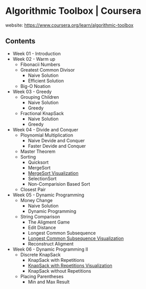 # Algorithmic Toolbox | Coursera
website: https://www.coursera.org/learn/algorithmic-toolbox
## Contents
* Week 01 - Introduction
* Week 02 - Warm up
    * Fibonacii Numbers
    * Greatest Common Divisor
        * Naive Solution
        * Efficient Solution
    * Big-O Noation
* Week 03 - Greedy
    * Grouping Children
        * Naive Solution
        * Greedy
    * Fractional KnapSack
        * Naive Solution
        * Greedy
* Week 04 - Divide and Conquer
    * Ploynomial Multiplication
        * Naive Devide and Conquer
        * Faster Devide and Conquer
    * Master Theorem
    * Sorting
        * Quicksort
        * MergeSort
        * [MergeSort Visualization](https://www.hackerearth.com/zh/practice/algorithms/sorting/merge-sort/visualize/)
        * SelectionSort
        * Non-Comparision Based Sort
    * Closest Pair
* Week 05 - Dynamic Programming
    * Money Change
        * Naive Solution
        * Dynamic Programming
    * String Comparison
        * The Aligment Game
        * Edit Distance
        * Longest Common Subsequence
        * [Longest Common Subsequence Visualization](https://www.cs.usfca.edu/~galles/visualization/DPLCS.html)
        * Reconstruct Aligment
* Week 06 - Dynamic Programming II
    * Discrete KnapSack
        * KnapSack with Repetitions
        * [KnapSack with Repetitions Visualization](https://www.cs.usfca.edu/~galles/visualization/DPChange.html)
        * KnapSack without Repetitions
    * Placing Parentheses
        * Min and Max Result
